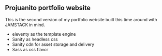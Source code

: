 ## Projuanito portfolio website

This is the second version of my portfolio website built this time around with JAMSTACK in mind.
- eleventy as the template engine
- Sanity as headless css
- Sanity cdn for asset storage and delivery
- Sass as css flavor